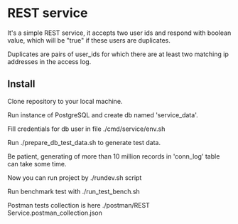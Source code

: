 # REST service

It's a simple REST service, it accepts two user ids and respond with boolean value, which will be "true" if these users are duplicates.

Duplicates are pairs of user_ids for which there are at least two matching ip addresses in the access log.

## Install
Clone repository to your local machine.

Run instance of PostgreSQL and create db named 'service_data'.

Fill credentials for db user in file ./cmd/service/env.sh

Run ./prepare_db_test_data.sh to generate test data.

Be patient, generating of more than 10 million records in 'conn_log' table can take some time.

Now you can run project by ./rundev.sh script

Run benchmark test with ./run_test_bench.sh

Postman tests collection is here ./postman/REST Service.postman_collection.json
